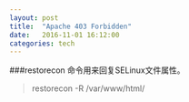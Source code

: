 ```yaml
---
layout: post
title:  "Apache 403 Forbidden"
date:   2016-11-01 16:12:00
categories: tech
---
```


###restorecon 命令用来回复SELinux文件属性。

> restorecon -R /var/www/html/

